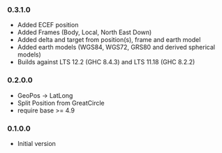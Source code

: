 ### 0.3.1.0

- Added ECEF position
- Added Frames (Body, Local, North East Down)
- Added delta and target from position(s), frame and earth model
- Added earth models (WGS84, WGS72, GRS80 and derived spherical models)
- Builds against LTS 12.2 (GHC 8.4.3) and LTS 11.18 (GHC 8.2.2)

### 0.2.0.0

- GeoPos -> LatLong
- Split Position from GreatCircle
- require base >= 4.9

### 0.1.0.0

- Initial version
